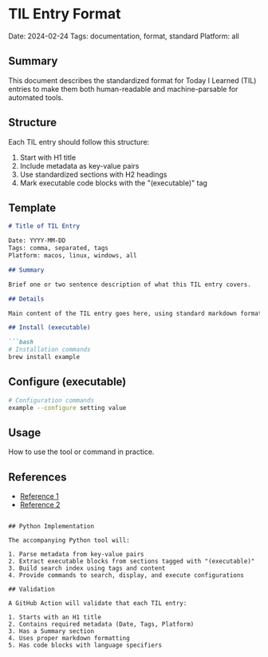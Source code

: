 # TIL Entry Format

Date: 2024-02-24
Tags: documentation, format, standard
Platform: all

## Summary

This document describes the standardized format for Today I Learned (TIL) entries to make them both human-readable and machine-parsable for automated tools.

## Structure

Each TIL entry should follow this structure:

1. Start with H1 title
2. Include metadata as key-value pairs
3. Use standardized sections with H2 headings
4. Mark executable code blocks with the "(executable)" tag

## Template

```markdown
# Title of TIL Entry

Date: YYYY-MM-DD
Tags: comma, separated, tags
Platform: macos, linux, windows, all

## Summary

Brief one or two sentence description of what this TIL entry covers.

## Details

Main content of the TIL entry goes here, using standard markdown formatting.

## Install (executable)

```bash
# Installation commands
brew install example
```

## Configure (executable)

```bash
# Configuration commands
example --configure setting value
```

## Usage

How to use the tool or command in practice.

## References

- [Reference 1](https://example.com)
- [Reference 2](https://example.com)
```

## Python Implementation

The accompanying Python tool will:

1. Parse metadata from key-value pairs
2. Extract executable blocks from sections tagged with "(executable)"
3. Build search index using tags and content
4. Provide commands to search, display, and execute configurations

## Validation

A GitHub Action will validate that each TIL entry:

1. Starts with an H1 title
2. Contains required metadata (Date, Tags, Platform)
3. Has a Summary section
4. Uses proper markdown formatting
5. Has code blocks with language specifiers